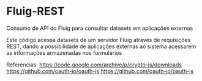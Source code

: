 # Fluig-REST
Consumo de API do Fluig para consultar datasets em aplicações externas

Este código acessa datasets de um servidor Fluig através de requisições REST, dando a possibilidade de aplicações externas ao sistema acessarem as informações armazenadas nos  formulários

Referencias:
https://code.google.com/archive/p/crypto-js/downloads
https://github.com/oauth-io/oauth-js
https://github.com/oauth-io/oauth-js
